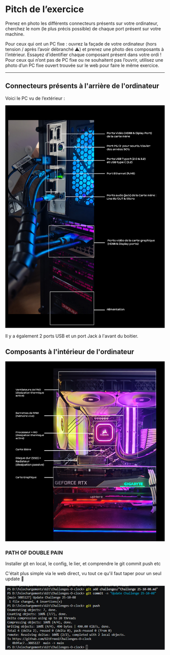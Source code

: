 # Pitch de l’exercice

Prenez en photo les différents connecteurs présents sur votre ordinateur, cherchez le nom (le plus précis possible) de chaque port présent sur votre machine.

Pour ceux qui ont un PC fixe : ouvrez la façade de votre ordinateur (hors tension / après l’avoir débranché ⚠️) et prenez une photo des composants à l’intérieur. Essayez d’identifier chaque composant présent dans votre ordi !
Pour ceux qui n’ont pas de PC fixe ou ne souhaitent pas l’ouvrir, utilisez une photo d’un PC fixe ouvert trouvée sur le web pour faire le même exercice.

---

## Connecteurs présents à l'arrière de l'ordinateur

Voici le PC vu de l’extérieur :

![Vue arrière du PC](../images/IMG_PC_BACK.jpg)

Il y a également 2 ports USB et un port Jack à l'avant du boitier.

## Composants à l'intérieur de l'ordinateur

![Vue intérieure du PC](../images/IMG_PC_INSIDE.jpg)

### PATH OF DOUBLE PAIN

Installer git en local, le config, le lier, et comprendre le git commit push etc

C'était plus simple via le web direct, vu tout ce qu'il faut taper pour un seul update 🥵

![Screen Git Update](../images/SCREEN_GITUPDATE.jpg)
